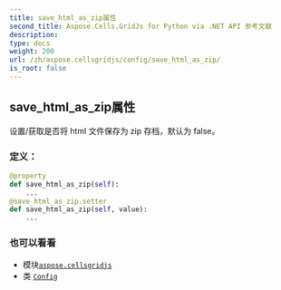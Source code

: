 ```yaml
---
title: save_html_as_zip属性
second_title: Aspose.Cells.GridJs for Python via .NET API 参考文献
description:
type: docs
weight: 200
url: /zh/aspose.cellsgridjs/config/save_html_as_zip/
is_root: false
---
```

## save_html_as_zip属性


设置/获取是否将 html 文件保存为 zip 存档，默认为 false。
### 定义：
```python
@property
def save_html_as_zip(self):
    ...
@save_html_as_zip.setter
def save_html_as_zip(self, value):
    ...
```

### 也可以看看
* 模块[`aspose.cellsgridjs`](../../)
* 类 [`Config`](/cells/python-net/zh/aspose.cellsgridjs/config)
